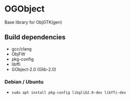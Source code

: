 # OGObject

Base library for ObjGTK(gen)

## Build dependencies

- gcc/clang
- ObjFW
- pkg-config
- libffi
- GObject-2.0 (Glib-2.0)

### Debian / Ubuntu

- `sudo apt install pkg-config libglib2.0-dev libffi-dev`
